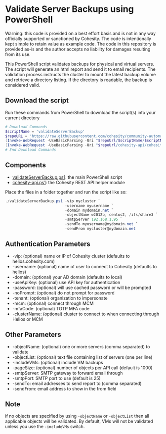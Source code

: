 # Validate Server Backups using PowerShell

Warning: this code is provided on a best effort basis and is not in any way officially supported or sanctioned by Cohesity. The code is intentionally kept simple to retain value as example code. The code in this repository is provided as-is and the author accepts no liability for damages resulting from its use.

This PowerShell script validates backups for physical and virtual servers. The script will generate an html report and send it to email recipients. The validation process instructs the cluster to mount the latest backup volume and retrieve a directory listing. If the directory is readable, the backup is considered valid.

## Download the script

Run these commands from PowerShell to download the script(s) into your current directory

```powershell
# Download Commands
$scriptName = 'validateServerBackup'
$repoURL = 'https://raw.githubusercontent.com/cohesity/community-automation-samples/main/powershell'
(Invoke-WebRequest -UseBasicParsing -Uri "$repoUrl/$scriptName/$scriptName.ps1").content | Out-File "$scriptName.ps1"; (Get-Content "$scriptName.ps1") | Set-Content "$scriptName.ps1"
(Invoke-WebRequest -UseBasicParsing -Uri "$repoUrl/cohesity-api/cohesity-api.ps1").content | Out-File cohesity-api.ps1; (Get-Content cohesity-api.ps1) | Set-Content cohesity-api.ps1
# End Download Commands
```

## Components

* [validateServerBackup.ps1](https://raw.githubusercontent.com/cohesity/community-automation-samples/main/powershell/validateServerBackup/validateServerBackup.ps1): the main PowerShell script
* [cohesity-api.ps1](https://raw.githubusercontent.com/cohesity/community-automation-samples/main/powershell/cohesity-api/cohesity-api.ps1): the Cohesity REST API helper module

Place the files in a folder together and run the script like so:

```powershell
./validateServerBackup.ps1 -vip mycluster `
                           -username myusername `
                           -domain mydomain.net `
                           -objectName w2012b, centos2, /ifs/share3 `
                           -smtpServer 192.168.1.95 `
                           -sendTo myusername@mydomain.net `
                           -sendFrom mycluster@mydomain.net
```

## Authentication Parameters

* -vip: (optional) name or IP of Cohesity cluster (defaults to helios.cohesity.com)
* -username: (optional) name of user to connect to Cohesity (defaults to helios)
* -domain: (optional) your AD domain (defaults to local)
* -useApiKey: (optional) use API key for authentication
* -password: (optional) will use cached password or will be prompted
* -noPrompt: (optional) do not prompt for password
* -tenant: (optional) organization to impersonate
* -mcm: (optional) connect through MCM
* -mfaCode: (optional) TOTP MFA code
* -clusterName: (optional) cluster to connect to when connecting through Helios or MCM

## Other Parameters

* -objectName: (optional) one or more servers (comma separated) to validate
* -objectList: (optional) text file containing list of servers (one per line)
* -includeVMs: (optional) include VM backups
* -pageSize: (optional) number of objects per API call (default is 1000)
* -smtpServer: SMTP gateway to forward email through
* -smtpPort: SMTP port to use (default is 25)
* -sendTo: email addresses to send report to (comma separated)
* -sendFrom: email address to show in the from field

## Note

if no objects are specified by using `-objectName` or `-objectList` then all applicable objects will be validated. By default, VMs will not be validated unless you use the `-includeVMs` switch.
